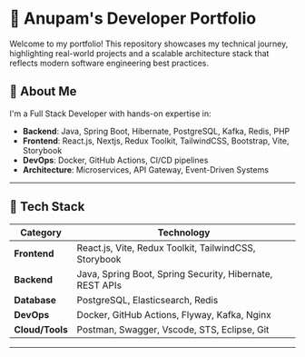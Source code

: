 # 🚀 Anupam's Developer Portfolio

Welcome to my portfolio! This repository showcases my technical journey, highlighting real-world projects and a scalable architecture stack that reflects modern software engineering best practices.

## 📌 About Me

I'm a Full Stack Developer with hands-on expertise in:
- **Backend**: Java, Spring Boot, Hibernate, PostgreSQL, Kafka, Redis, PHP
- **Frontend**: React.js, Nextjs, Redux Toolkit, TailwindCSS, Bootstrap, Vite, Storybook
- **DevOps**: Docker, GitHub Actions, CI/CD pipelines
- **Architecture**: Microservices, API Gateway, Event-Driven Systems


---

## 🧰 Tech Stack

| Category       | Technology                                                  |
|----------------|-------------------------------------------------------------|
| **Frontend**   | React.js, Vite, Redux Toolkit, TailwindCSS, Storybook       |
| **Backend**    | Java, Spring Boot, Spring Security, Hibernate, REST APIs    |
| **Database**   | PostgreSQL, Elasticsearch, Redis                            |
| **DevOps**     | Docker, GitHub Actions, Flyway, Kafka, Nginx                |
| **Cloud/Tools**| Postman, Swagger, Vscode, STS, Eclipse, Git                 |

---
